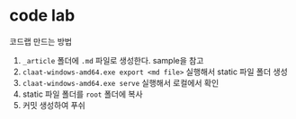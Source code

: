 # code lab

코드랩 만드는 방법

1. `_article` 폴더에 `.md` 파일로 생성한다. sample을 참고
2. `claat-windows-amd64.exe export <md file>` 실행해서 static 파일 폴더 생성
3. `claat-windows-amd64.exe serve` 실행해서 로컬에서 확인
4. static 파일 폴더를 `root` 폴더에 복사
5. 커밋 생성하여 푸쉬
